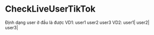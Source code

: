 # CheckLiveUserTikTok

Định dạng user ở đầu là được
VD1:
 user1
 user2
 user3
VD2:
 user1|
 user2|
 user3|
